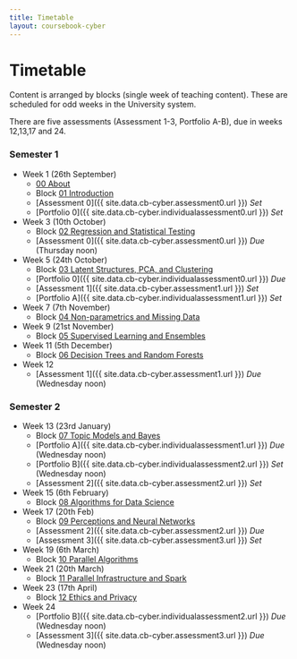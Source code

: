 ```yaml
---
title: Timetable
layout: coursebook-cyber
---
```


# Timetable

Content is arranged by blocks (single week of teaching content). These are scheduled for odd weeks in the University system.

There are five assessments (Assessment 1-3, Portfolio A-B), due in weeks 12,13,17 and 24.

### Semester 1

* Week 1 (26th September)
  * [00 About](coursebook/00.md)
  * Block [01 Introduction](coursebook/01.md)
  * [Assessment 0]({{ site.data.cb-cyber.assessment0.url }}) *Set*
  * [Portfolio 0]({{ site.data.cb-cyber.individualassessment0.url }}) *Set*
* Week 3 (10th October)
  * Block [02 Regression and Statistical Testing](coursebook/02.md)
  * [Assessment 0]({{ site.data.cb-cyber.assessment0.url }}) *Due* (Thursday noon)
* Week 5 (24th October)
  * Block [03 Latent Structures, PCA, and Clustering](coursebook/03.md)
  * [Portfolio 0]({{ site.data.cb-cyber.individualassessment0.url }}) *Due*
  * [Assessment 1]({{ site.data.cb-cyber.assessment1.url }}) *Set*
  * [Portfolio A]({{ site.data.cb-cyber.individualassessment1.url }}) *Set*
* Week 7 (7th November)
  * Block [04 Non-parametrics and Missing Data](coursebook/04.md)
* Week 9 (21st November)
  * Block [05 Supervised Learning and Ensembles](coursebook/05.md)
* Week 11 (5th December)
  * Block [06 Decision Trees and Random Forests](coursebook/06.md)
* Week 12
  * [Assessment 1]({{ site.data.cb-cyber.assessment1.url }}) *Due* (Wednesday noon)

### Semester 2

* Week 13 (23rd January)
  * Block [07 Topic Models and Bayes](coursebook/07.md)
  * [Portfolio A]({{ site.data.cb-cyber.individualassessment1.url }}) *Due* (Wednesday noon)
  * [Portfolio B]({{ site.data.cb-cyber.individualassessment2.url }}) *Set* (Wednesday noon)
  * [Assessment 2]({{ site.data.cb-cyber.assessment2.url }}) *Set*
* Week 15 (6th February)
  * Block [08 Algorithms for Data Science](coursebook/08.md)
* Week 17 (20th Feb)
  * Block [09 Perceptions and Neural Networks](coursebook/09.md)
  * [Assessment 2]({{ site.data.cb-cyber.assessment2.url }}) *Due*
  * [Assessment 3]({{ site.data.cb-cyber.assessment3.url }}) *Set*
* Week 19 (6th March)
  * Block [10 Parallel Algorithms](coursebook/10.md)
* Week 21 (20th March)
  * Block [11 Parallel Infrastructure and Spark](coursebook/11.md)
* Week 23 (17th April)
  * Block [12 Ethics and Privacy](coursebook/12.md)
* Week 24
  * [Portfolio B]({{ site.data.cb-cyber.individualassessment2.url }}) *Due* (Wednesday noon)
  * [Assessment 3]({{ site.data.cb-cyber.assessment3.url }}) *Due* (Wednesday noon)
